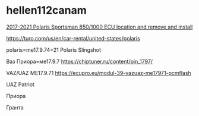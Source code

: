 # hellen112canam



[2017-2021 Polaris Sportsman 850/1000 ECU location and remove and install](https://www.youtube.com/watch?v=w_LknQJbFeo)


https://turo.com/us/en/car-rental/united-states/polaris


polaris=me17.9.74=21 Polaris Slingshot

Ваз Приора=ме17.9.7
https://chiptuner.ru/content/pin_1797/


VAZ/UAZ ME17.9.71
https://ecupro.eu/modul-39-vazuaz-me17971-pcmflash

UAZ Patriot

Приора

Гранта
